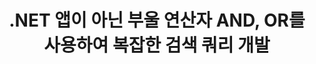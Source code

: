 ---
############################# Static ############################
layout: "auto-gen-gist"
draft: false
path: "ko/search/net/boolean/xla/"
otherformats: PDF DOC DOT DOCX DOCM DOTX DOTM TXT ODT OTT RTF XLS XLT XLSX XLSM XLSB XLTX XLTM XLAM ODS OTS CSV TSV XML PPT PPS POT PPTX PPTM POTX POTM PPSX PPSM ODP PST OST EML EMLX MSG ONE ZIP XHTML MHTML MD CHM EPUB  FB2 

############################# Head ############################
head_title: ".NET을 통해 검색 쿼리에 부울 검색 연산자(AND, OR, NOT) 추가"
head_description: "GroupDocs.Search .NET API를 사용하면 소프트웨어 개발자가 .NET 앱 내부가 아닌 부울 연산자 AND, OR를 사용하여 부울 검색을 추가하거나 새 쿼리를 개발할 수 있습니다."

############################# Header ############################
title: ".NET 앱이 아닌 부울 연산자 AND, OR를 사용하여 복잡한 검색 쿼리 개발"
description: "GroupDocs.Search .NET API를 사용하면 컴퓨터 프로그래머가 .NET 응용 프로그램 내에서 부울 연산자(AND, OR, NOT)를 사용하여 복잡한 검색 쿼리를 개발할 수 있습니다."

######################### Download Button #######################
button:
    enable: true

############################# About ############################
about:
    enable: true
    title: "부울 검색이란 무엇이며 부울 연산자를 사용하는 방법은 무엇입니까?"
    content: |
       부울 검색은 사용자가 다양한 키워드를 연산자와 결합하여 검색 결과를 바인딩, 확장 및 정의할 수 있는 매우 유용한 검색 절차입니다. AND, OR, NOT, NEAR 등과 같은 부울 연산자는 사용자가 더 넓은 범위의 결과를 얻거나 제한을 정의하여 관련 없는 검색 결과의 수를 줄이는 데 도움이 됩니다. GroupDocs.Search for .NET은 소프트웨어 개발자가 PDF, HTML, Outlook 이메일, Microsoft Office Word, Excel 워크시트와 같은 가장 일반적인 문서 파일 형식 중 일부에서 텍스트 검색 및 인덱싱을 수행할 수 있는 응용 프로그램을 개발할 수 있도록 하는 강력한 고성능 문서 검색 API입니다. , PowerPoint 프레젠테이션, Outlook MSG, PST 등. 부울 AND 연산자는 입력한 모든 단어에 대한 결과를 표시하는 데 사용할 수 있고 OR 연산자는 입력한 단어에 대한 결과를 제공하며 NOT 연산자는 발생하지 않은 검색 결과를 표시하는 데 사용할 수 있습니다. 한 가지 훌륭한 기능은 키보드 레이아웃과 일치하지 않는 언어로 작성된 검색어를 인식할 수 있다는 것입니다. 

############################# content ############################
steps:
    enable: true
    block:
    - title_left: ".NET을 통한 검색 쿼리에서 부울 AND 연산자 사용"
      content_left: |
       GroupDocs.Search .NET API는 .NET 응용 프로그램 내부에 부울 검색 기능을 추가하기 위한 완벽한 지원을 제공합니다. 아래 C# 코드 예제에서는 자체 .NET 응용 프로그램 내에서 텍스트 및 개체 양식 쿼리에서 부울 "AND" 연산자를 만드는 방법을 보여줍니다.

      title_right: " 부울 연산자를 통해 XLA 문서 검색 AND"
      content_right: |
         * 먼저 인덱스 폴더 및 문서 폴더의 경로를 지정해야 합니다.
         * [Index](https://apireference.groupdocs.com/search/net/groupdocs.search/index/constructors/2) 클래스의 인스턴스를 호출하여 지정된 폴더에 인덱스 생성
         * [Search](https://apireference.groupdocs.com/search/net/groupdocs.search/index/methods/search) 메서드를 호출하여 지정된 폴더에서 문서 인덱싱
         * [SearchQuery](https://apireference.groupdocs.com/search/net/groupdocs.search/searchquery) 클래스를 호출하여 하위 쿼리 1 생성 및 하위 쿼리 2 생성
         * [CreateAndQuery](https://apireference.groupdocs.com/search/net/groupdocs.search/index/methods/search) 메서드를 호출하여 하위 쿼리를 하나의 쿼리로 결합
         * 검색 시작 및 검색 결과 표시
         
        
      gisthash: "fa9773cd8d0f379a638e495ad2541a5b"
      gistfile: "use_boolean_and_operator_dotnet.cs"

    - title_left: "부울 연산자 또는 .NET을 통해 사용하는 방법"
      content_left: |
       GroupDocs.Search for .NET은 소프트웨어 프로그래머가 널리 사용되는 여러 문서 형식을 검색할 수 있게 해주는 강력한 API입니다. 아래 C# .NET 코드 예제에서는 C# 응용 프로그램 내에서 텍스트 및 개체 양식 쿼리에서 부울 "OR" 연산자를 사용하는 방법을 보여줍니다.

      title_right: "부울 OR 연산자를 사용하여 XLA 파일 검색"
      content_right: |
        * 먼저 인덱스 폴더 및 문서 폴더의 경로를 지정해야 합니다.
        * [Index](https://apireference.groupdocs.com/search/net/groupdocs.search/index/constructors/2) 클래스의 인스턴스를 호출하여 지정된 폴더에 인덱스 생성
        * [Search](https://apireference.groupdocs.com/search/net/groupdocs.search/index/methods/search) 메서드를 호출하여 지정된 폴더에서 문서 인덱싱
        * [SearchQuery](https://apireference.groupdocs.com/search/net/groupdocs.search/searchquery) 클래스를 호출하여 하위 쿼리 1 생성 및 하위 쿼리 2 생성
        * [CreateOrQuery](https://apireference.groupdocs.com/search/net/groupdocs.search/searchquery/methods/createorquery) 메서드를 호출하여 하위 쿼리를 하나의 쿼리로 결합
        * 검색 시작 및 검색 결과 표시
     
      gisthash: "c0b22e80f881f8dbc0da17f92c01efc7"
      gistfile: "use_boolean_or_operator_dotnet.cs"
      
    - title_left: "부울 연산자를 사용하여 복잡한 검색 쿼리 만들기"
      content_left: |
        GroupDocs.Search .NET을 사용하면 컴퓨터 프로그래머가 다양한 부울 연산자를 결합하여 자신의 .NET 앱 내에서 복잡한 검색 쿼리를 만들 수 있습니다. 다음 .NET 코드 예제는 외부 소프트웨어나 도구를 설치하지 않고 복잡한 문서 검색 기능을 보여줍니다.

      title_right: "복잡한 검색어를 통해 XLA 문서 검색"
      content_right: |
        * 먼저 인덱스 폴더 및 문서 폴더의 경로를 지정해야 합니다.
        * [Index](https://apireference.groupdocs.com/search/net/groupdocs.search/index/constructors/2) 클래스의 인스턴스를 호출하여 지정된 폴더에 인덱스 생성
        * [Search](https://apireference.groupdocs.com/search/net/groupdocs.search/index/methods/search) 메서드를 호출하여 지정된 폴더에서 문서 인덱싱
        * 검색 시작 및 검색 결과 텍스트 쿼리 표시
        * 객체 쿼리로 검색
        * [SearchQuery](https://apireference.groupdocs.com/search/net/groupdocs.search/searchquery) 클래스를 호출하여 WordQuery 및 relativityWordQuery 생성
        * [CreateAndQuery](https://apireference.groupdocs.com/search/net/groupdocs.search/index/methods/search) 메서드를 호출하여 하위 쿼리를 하나의 쿼리로 결합
        * [SearchQuery](https://apireference.groupdocs.com/search/net/groupdocs.search/searchquery) 클래스를 호출하여 einsteinWordQuery 및 albertWordQuery 생성
        * [CreateOrQuery](https://apireference.groupdocs.com/search/net/groupdocs.search/searchquery/methods/createorquery) 메서드를 호출하여 하위 쿼리를 하나의 쿼리로 결합
        * [CreateOrQuery](https://apireference.groupdocs.com/search/net/groupdocs.search/searchquery/methods/createorquery) 메서드를 호출하여 하위 쿼리를 하나의 쿼리로 결합
        * 검색 시작 및 검색 결과 표시
     
      gisthash: "216af02ebdd08331fdd05faf8c39e528"
      gistfile: "create_complex_queries_boolean_operator_dotnet.cs"

    - title_left: "시스템 요구 사항"
      content_left: |
       GroupDocs.Search for .NET은 모든 주요 플랫폼 및 운영 체제에서 지원됩니다. 전체 시스템 요구 사항 가이드를 보려면 아래 코드를 실행하기 전에 [시스템 요구 사항](https://docs.groupdocs.com/search/net/system-requirements/)을 방문하십시오. 다음 전제 조건이 컴퓨터에 설치되어 있는지 확인하십시오. 체계:
         * 운영 체제: 마이크로소프트 윈도우, 리눅스, 맥OS
         * 개발 환경: Visual Studio, Xamarin, MonoDevelop 등
         * 프레임워크: .NET Framework, .NET Standard, .NET Core, Mono
         * 최신 버전의 GroupDocs.Search for .NET API를 [NuGet](https://www.nuget.org/packages/GroupDocs.search/)에서 가져옵니다.
        
      title_right: "GroupDocs.Search 를 사용하는 이유"
      content_right: |
        * 메모리와 디스크에서 검색 인덱스 생성.
        * 파일, 스트림 또는 구조에서 인덱싱하는 기능.
        * 암호로 보호된 문서 색인 생성 지원.
        * 여러 인덱스 병합 지원.
        * 검색 인덱싱 중에 문서를 필터링합니다.
        * 검색 중 맞춤법 검사 지원.
        * 혼합 문자가 완전히 지원됩니다.
        * 다양한 검색 유형을 하나의 검색어로 결합합니다.
        * 간단한 단어 및 정규식 검색 지원
        * 검색 쿼리에서 별칭 대체를 완벽하게 지원합니다.

demos:
    enable: true


more_formats:
    enable: true


back_to_top:
    enable: true
---